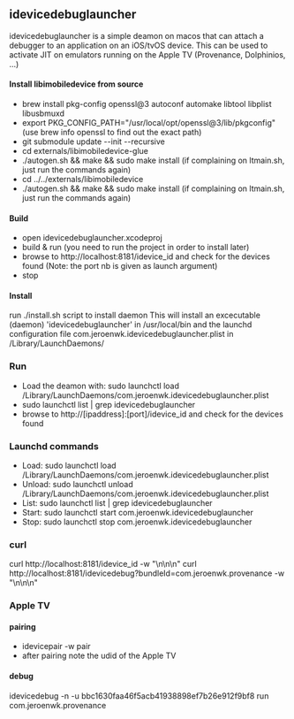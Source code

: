 ## idevicedebuglauncher
idevicedebuglauncher is a simple deamon on macos that can attach a debugger to an application on an iOS/tvOS device.
This can be used to activate JIT on emulators running on the Apple TV (Provenance, Dolphinios, ...)

#### Install libimobiledevice from source
- brew install pkg-config openssl@3 autoconf automake libtool libplist libusbmuxd
- export PKG_CONFIG_PATH="/usr/local/opt/openssl@3/lib/pkgconfig" (use brew info openssl to find out the exact path)
- git submodule update --init --recursive
- cd externals/libimobiledevice-glue
- ./autogen.sh && make && sudo make install (if complaining on ltmain.sh, just run the commands again)
- cd ../../externals/libimobiledevice
- ./autogen.sh && make && sudo make install (if complaining on ltmain.sh, just run the commands again)

#### Build
- open idevicedebuglauncher.xcodeproj
- build & run (you need to run the project in order to install later)
- browse to http://localhost:8181/idevice_id and check for the devices found (Note: the port nb is given as launch argument)
- stop

#### Install
run ./install.sh script to install daemon
This will install an excecutable (daemon) 'idevicedebuglauncher' in /usr/local/bin and the launchd configuration file com.jeroenwk.idevicedebuglauncher.plist in /Library/LaunchDaemons/

### Run
- Load the deamon with: sudo launchctl load /Library/LaunchDaemons/com.jeroenwk.idevicedebuglauncher.plist
- sudo launchctl list | grep idevicedebuglauncher
- browse to http://[ipaddress]:[port]/idevice_id and check for the devices found

### Launchd commands
- Load: sudo launchctl load /Library/LaunchDaemons/com.jeroenwk.idevicedebuglauncher.plist
- Unload: sudo launchctl unload /Library/LaunchDaemons/com.jeroenwk.idevicedebuglauncher.plist
- List: sudo launchctl list | grep idevicedebuglauncher
- Start: sudo launchctl start com.jeroenwk.idevicedebuglauncher
- Stop: sudo launchctl stop com.jeroenwk.idevicedebuglauncher

### curl
curl http://localhost:8181/idevice_id -w "\n\n\n"
curl http://localhost:8181/idevicedebug\?bundleId=com.jeroenwk.provenance -w "\n\n\n"

### Apple TV
#### pairing
- idevicepair -w pair
- after pairing note the udid of the Apple TV

#### debug
idevicedebug -n -u bbc1630faa46f5acb41938898ef7b26e912f9bf8 run com.jeroenwk.provenance
